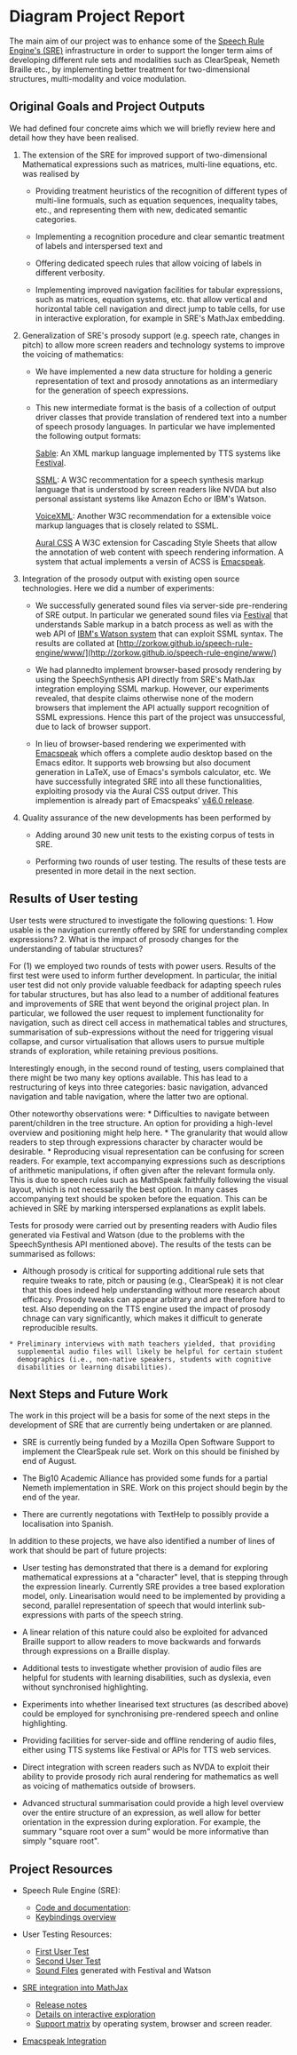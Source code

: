 # Diagram Project Report 

The main aim of our project was to enhance some of the
[Speech Rule Engine's (SRE)](https://github.com/zorkow/speech-rule-engine)
infrastructure in order to support the longer term aims of developing different
rule sets and modalities such as ClearSpeak, Nemeth Braille etc., by
implementing better treatment for two-dimensional structures, multi-modality and
voice modulation.
    

## Original Goals and Project Outputs

We had defined four concrete aims which we will briefly review here and detail
how they have been realised.


1. The extension of the SRE for improved support of two-dimensional Mathematical
expressions such as matrices, multi-line equations, etc. was realised by

    * Providing treatment heuristics of the recognition of different types of
      multi-line formuals, such as equation sequences, inequality tabes, etc.,
      and representing them with new, dedicated semantic categories.

    * Implementing a recognition procedure and clear semantic treatment of
      labels and interspersed text and

    * Offering dedicated speech rules that allow voicing of labels in different
      verbosity.

    * Implementing improved navigation facilities for tabular expressions, such
      as matrices, equation systems, etc. that allow vertical and horizontal
      table cell navigation and direct jump to table cells, for use in
      interactive exploration, for example in SRE's MathJax embedding.

1. Generalization of SRE's prosody support (e.g. speech rate, changes in pitch)
to allow more screen readers and technology systems to improve the voicing of
mathematics:
   
     * We have implemented a new data structure for holding a generic
       representation of text and prosody annotations as an intermediary for the
       generation of speech expressions.
   
     * This new intermediate format is the basis of a collection of output driver
       classes that provide translation of rendered text into a number of speech
       prosody languages. In particular we have implemented the following output
       formats:

       [Sable](http://clas.mq.edu.au/speech/synthesis/sable/sabpap.html): An
             XML markup language implemented by TTS systems like
             [Festival](https://en.wikipedia.org/wiki/Festival_Speech_Synthesis_System).
       
       [SSML](https://www.w3.org/TR/speech-synthesis/): A W3C
         recommentation for a speech synthesis markup language that is
         understood by screen readers like NVDA but also personal assistant
         systems like Amazon Echo or IBM's Watson.
       
       [VoiceXML](https://www.w3.org/TR/voicexml20/): Another W3C
         recommendation for a extensible voice markup languages that is closely
         related to SSML.
         
       [Aural CSS](https://www.w3.org/TR/CSS21/aural.html) A W3C extension
         for Cascading Style Sheets that allow the annotation of web content
         with speech rendering information. A system that actual implements a
         versin of ACSS is [Emacspeak](https://en.wikipedia.org/wiki/Emacspeak).
       

1. Integration of the prosody output with existing open source
   technologies. Here we did a number of experiments:

    * We successfully generated sound files via server-side pre-rendering of SRE
      output. In particular we generated sound files via
      [Festival](https://en.wikipedia.org/wiki/Festival_Speech_Synthesis_System)
      that understands Sable markup in a batch process as well as with the web
      API of [IBM's Watson system](https://text-to-speech-demo.mybluemix.net/)
      that can exploit SSML syntax. The results are collated at
      [http://zorkow.github.io/speech-rule-engine/www/](http://zorkow.github.io/speech-rule-engine/www/)

    * We had plannedto implement browser-based prosody rendering by using the
      SpeechSynthesis API directly from SRE's MathJax integration employing SSML
      markup. However, our experiments revealed, that despite claims otherwise
      none of the modern browsers that implement the API actually support
      recognition of SSML expressions. Hence this part of the project was
      unsuccessful, due to lack of browser support.

    * In lieu of browser-based rendering we experimented with
      [Emacspeak](https://en.wikipedia.org/wiki/Emacspeak) which offers a
      complete audio desktop based on the Emacs editor. It supports web browsing
      but also document generation in LaTeX, use of Emacs's symbols calculator,
      etc.  We have successfully integrated SRE into all these functionalities,
      exploiting prosody via the Aural CSS output driver. This implemention is
      already part of Emacspeaks'
      [v46.0 release](http://emacspeak.sourceforge.net/releases/release-46.0.html).


1. Quality assurance of the new developments has been performed by 

    * Adding around 30 new unit tests to the existing corpus of tests in SRE.

    * Performing two rounds of user testing. The results of these tests are
      presented in more detail in the next section.


## Results of User testing

User tests were structured to investigate the following questions:
    1. How usable is the navigation currently offered by SRE for understanding complex expressions?
    2. What is the impact of prosody changes for the understanding of tabular structures?

For (1) we employed two rounds of tests with power users.  Results of the first
test were used to inform further development.  In particular, the initial user
test did not only provide valuable feedback for adapting speech rules for
tabular structures, but has also lead to a number of additional features and
improvements of SRE that went beyond the original project plan. In particular,
we followed the user request to implement functionality for navigation, such as
direct cell access in mathematical tables and structures, summarisation of
sub-expressions without the need for triggering visual collapse, and cursor
virtualisation that allows users to pursue multiple strands of exploration,
while retaining previous positions.

Interestingly enough, in the second round of testing, users complained that
there might be two many key options available. This has lead to a restructuring
of keys into three categories: basic navigation, advanced navigation and table
navigation, where the latter two are optional. 

Other noteworthy observations were:
    * Difficulties to navigate between parent/children in the tree structure. An
      option for providing a high-level overview and positioning might help here.
	* The granularity that would allow readers to step through expressions
      character by character would be desirable.
	* Reproducing visual representation can be confusing for screen readers. For
      example, text accompanying expressions such as descriptions of arithmetic
      manipulations, if often given after the relevant formula only. This is due
      to speech rules such as MathSpeak faithfully following the visual layout,
      which is not necessarily the best option. In many cases accompanying text
      should be spoken before the equation. This can be achieved in SRE by
      marking interspersed explanations as explit labels.

Tests for prosody were carried out by presenting readers with Audio files
generated via Festival and Watson (due to the problems with the SpeechSynthesis
API mentioned above). The results of the tests can be summarised as follows:

   * Although prosody is critical for supporting additional rule sets that
     require tweaks to rate, pitch or pausing (e.g., ClearSpeak) it is not clear
     that this does indeed help understanding without more research about
     efficacy. Prosody tweaks can appear arbitrary and are therefore hard to
     test. Also depending on the TTS engine used the impact of prosody chnage
     can vary significantly, which makes it difficult to generate reproducible
     results.

    * Preliminary interviews with math teachers yielded, that providing
      supplemental audio files will likely be helpful for certain student
      demographics (i.e., non-native speakers, students with cognitive
      disabilities or learning disabilities).


## Next Steps and Future Work

The work in this project will be a basis for some of the next steps in the
development of SRE that are currently being undertaken or are planned.

* SRE is currently being funded by a Mozilla Open Software Support to implement
  the ClearSpeak rule set. Work on this should be finished by end of August.

* The Big10 Academic Alliance has provided some funds for a partial Nemeth
  implementation in SRE. Work on this project should begin by the end of the
  year.

* There are currently negotations with TextHelp to possibly provide a
  localisation into Spanish.

In addition to these projects, we have also identified a number of lines of work
that should be part of future projects:

* User testing has demonstrated that there is a demand for exploring
  mathematical expressions at a "character" level, that is stepping through the
  expression linearly. Currently SRE provides a tree based exploration model,
  only. Linearisation would need to be implemented by providing a second,
  parallel representation of speech that would interlink sub-expressions with
  parts of the speech string.
  
* A linear relation of this nature could also be exploited for advanced Braille
  support to allow readers to move backwards and forwards through expressions on
  a Braille display.

* Additional tests to investigate whether provision of audio files are helpful
  for students with learning disabilities, such as dyslexia, even without
  synchronised highlighting.
  
* Experiments into whether linearised text structures (as described above) could
  be employed for synchronising pre-rendered speech and online highlighting.

* Providing facilities for server-side and offline rendering of audio files,
  either using TTS systems like Festival or APIs for TTS web services.

* Direct integration with screen readers such as NVDA to exploit their ability
  to provide prosody rich aural rendering for mathematics as well as voicing of
  mathematics outside of browsers.
  
* Advanced structural summarisation could provide a high level overview over the
  entire structure of an expression, as well allow for better orientation in the
  expression during exploration. For example, the summary "square root over a
  sum" would be more informative than simply "square root".


## Project Resources
  
  * Speech Rule Engine (SRE):
      * [Code and documentation](https://github.com/zorkow/speech-rule-engine): 
      * [Keybindings overview](http://zorkow.github.io/speech-rule-engine/www/keybindings.html) 

  * User Testing Resources:
      * [First User Test](http://zorkow.github.io/speech-rule-engine/www/tests1)
      * [Second User Test](http://zorkow.github.io/speech-rule-engine/www/)
      * [Sound Files](http://zorkow.github.io/speech-rule-engine/www/)  generated with Festival and Watson
        
  * [SRE integration into MathJax](https://github.com/mathjax/MathJax-a11y)
      * [Release notes](https://www.mathjax.org/mathjax-accessibility-extensions-v1-now-available/)
      * [Details on interactive exploration](https://github.com/mathjax/MathJax-a11y/blob/master/docs/README.md)
      * [Support matrix](https://github.com/mathjax/MathJax-a11y/blob/master/docs/README.md#support)
        by operating system, browser and screen reader.
  
  * [Emacspeak Integration](https://github.com/zorkow/emacs-math-speak)
 

